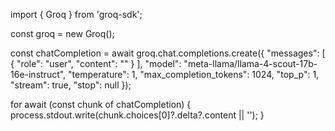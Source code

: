 import { Groq } from 'groq-sdk';

const groq = new Groq();

const chatCompletion = await groq.chat.completions.create({
"messages": [
{
"role": "user",
"content": ""
}
],
"model": "meta-llama/llama-4-scout-17b-16e-instruct",
"temperature": 1,
"max_completion_tokens": 1024,
"top_p": 1,
"stream": true,
"stop": null
});

for await (const chunk of chatCompletion) {
process.stdout.write(chunk.choices[0]?.delta?.content || '');
}
